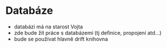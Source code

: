 # Databáze
- databázi má na starost Vojta
- zde bude žít práce s databázemi (tj definice, propojení atd...)
- bude se používat hlavně drift knihovna 

